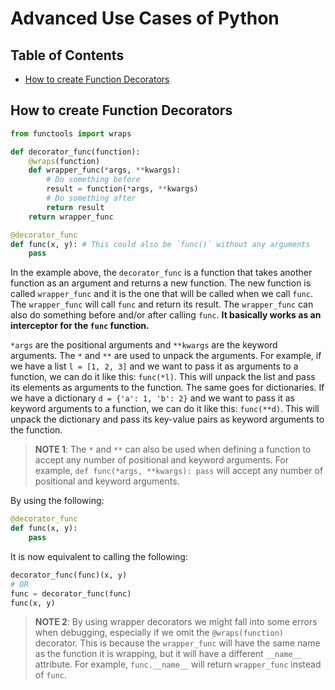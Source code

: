<!-- omit in toc -->
# Advanced Use Cases of Python

<!-- omit in toc -->
## Table of Contents
- [How to create Function Decorators](#how-to-create-function-decorators)


## How to create Function Decorators

```python
from functools import wraps

def decorator_func(function):
    @wraps(function)
    def wrapper_func(*args, **kwargs):
        # Do something before
        result = function(*args, **kwargs)
        # Do something after
        return result
    return wrapper_func

@decorator_func
def func(x, y): # This could also be `func()` without any arguments
    pass
```

In the example above, the `decorator_func` is a function that takes another function as an argument and returns a new function. The new function is called `wrapper_func` and it is the one that will be called when we call `func`. The `wrapper_func` will call `func` and return its result. The `wrapper_func` can also do something before and/or after calling `func`. **It basically works as an interceptor for the `func` function.**

`*args` are the positional arguments and `**kwargs` are the keyword arguments. The `*` and `**` are used to unpack the arguments. For example, if we have a list `l = [1, 2, 3]` and we want to pass it as arguments to a function, we can do it like this: `func(*l)`. This will unpack the list and pass its elements as arguments to the function. The same goes for dictionaries. If we have a dictionary `d = {'a': 1, 'b': 2}` and we want to pass it as keyword arguments to a function, we can do it like this: `func(**d)`. This will unpack the dictionary and pass its key-value pairs as keyword arguments to the function.

> **NOTE 1**: The `*` and `**` can also be used when defining a function to accept any number of positional and keyword arguments. For example, `def func(*args, **kwargs): pass` will accept any number of positional and keyword arguments.

By using the following:
```python
@decorator_func
def func(x, y):
    pass
```

It is now equivalent to calling the following:
```python
decorator_func(func)(x, y)
# OR
func = decorator_func(func)
func(x, y)
```

> **NOTE 2**: By using wrapper decorators we might fall into some errors when debugging, especially if we omit the `@wraps(function)` decorator. 
> This is because the `wrapper_func` will have the same name as the function it is wrapping, but it will have a different `__name__` attribute. 
> For example, `func.__name__` will return `wrapper_func` instead of `func`.
